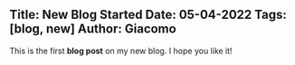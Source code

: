 Title: New Blog Started
Date: 05-04-2022
Tags: [blog, new]
Author: Giacomo
---
This is the first **blog post** on my new blog. I hope you like it!
